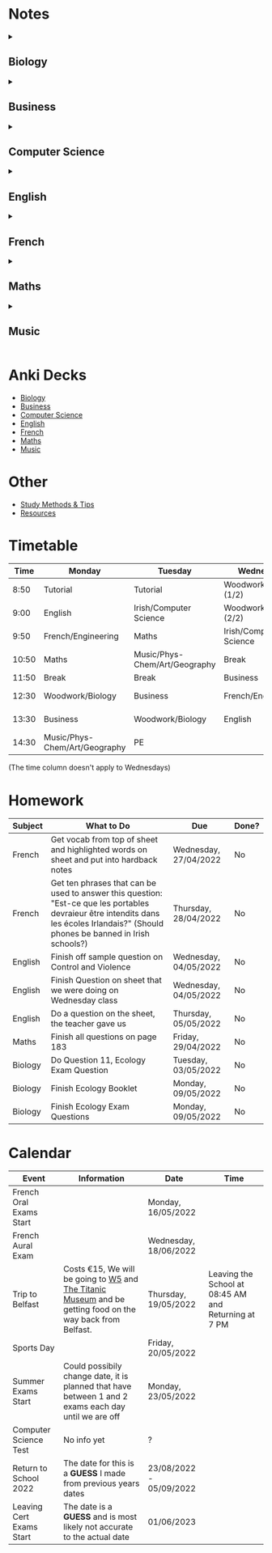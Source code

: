 # Notes
<details><summary><h2>Biology</h2></summary>
  
### The Study of Living Organisms
- [Syllabus & Exam Structure](syllabus-and-exam-structure.md)
- [Experiments](experiments/experiments.md)
- [Terms & Definitions](terms-and-definitions.md)
### Units 1 - The Study of Life
- [Video Playlist for Unit 1](https://youtube.com/playlist?list=PLgPhtu6xzA1cwFwOLbYpxJTaJbUdZiC8O)
- [(A Search for a) Definition of Life & Characteristics of Life]()
- [Scientific Method]()
- [Nutrition (& Food)]()
#### Ecology
- [Ecology, Ecosystem, Biosphere, Habitat & Niche]()
- [Environmental Factors]()
- [Nutrient Recycling](topics/unit-1/nutrient-recycling/nutrient-recycling.md)
- [Pyramid of Numbers](topics/unit-1/pyramid-of-numbers/pyramid-of-numbers.md)
### Units 2 - The Cell
- [Video Playlist of Unit 2](https://youtube.com/playlist?list=PLgPhtu6xzA1dnBCtGOPCN-ak7TARs-wu1)
- [The Cell]()
### Units 3 - The Organism
- [Video Playlist of Unit 3](https://youtube.com/playlist?list=PLgPhtu6xzA1f_J5DHWRNb_mcZw_2pYtO8)
- [Skeletal System]()
- [The Digestive System]()
- [Enzymes & Metabolism]()
- [The Circulatory System]()
- [Movement of Molecules Across Cell Membranes]()
- [Homeostasis]()
- [The Human Breathing System]()
- [Excretion]()
</details>
<details><summary><h2>Business</h2></summary>
  
- [Answering Exam Questions](answering-exam-questions.md)
### Unit 1: Introduction to People in Business
- [1. People in Business](topics/1-people-in-business/1-people-in-business.md)
- [2. Consumer Conflict]()
- [3. Industrial Relations]()
### Unit 2: Enterprise
- [4. Enterprise]()
### Unit 3: Managing 1
- [5. Introduction to Management]()
- [6. Management Skills: Leading and Motivating]()
- [7. Management Skills: Communicating]()
- [8. Management Activities: Planning, Organising and Controlling]()
### Unit 4: Managing 2
- [9. Human Resource Management]()
- [10. Managing Change]()
- [11. Insurance and Taxation]()
- [12. Monitoring a Business: Ratio Analysis]()
- [13. Finance]()
### Unit 5: Business in Action
- [14. Identifying Business Opportunities]()
- [15. Business Start-Up]()
- [16. Market Analysis]()
- [17. The Marketing Mix]()
- [18. Business Expansion]()
### Unit 6: Domestic Environment
- [19. Categories of Industury]()
- [20. Business Organisations]()
- [21. Business, the Economy and Government]()
- [22. Community Development]()
- [23. Ethical, Social and Environmental Responsibility]()
### Unit 7: International Environment
- [24. International Trade]()
- [25. The European Union]()
- [26. Global Business]()
- [27. The Applied Business Question (ABQ)]()
</details>
<details><summary><h2>Computer Science</h2></summary>
  
- [Exam Structure](exam-structure.md)
- [Python Programming](python-programming.md)
- [Data](data.md)
- [Data Feminism](data-feminism.md)
- [Artificial Intelligence](AI.md)
- [Computer Components](computer-components.md)
</details>
<details><summary><h2>English</h2></summary>
  
- [Summer Exam Stuff](summer-exam.md)

- [Composition](composition/composition.md)
- [Poetry](poetry/poetry.md)
### Texts
- [Casablanca](texts/casablanca.md)
- [A Doll's House](texts/dolls-house/dolls-house.md)
- [Room](texts/room/room.md)
### Exam Structure
- [Exam Structure](exam-structure/exam-structure.md)
- [Breakdown of Marks](exam-structure/breakdown-of-marks.md)
- [Marking Criteria](exam-structure/marking-criteria.md)
- [Modes of Comparison (2023)](exam-structure/modes-of-comparison.md)
- [Comprehension: Question B](exam-structure/comprehension-question-b.md)
</details>
<details><summary><h2>French</h2></summary>
  
### Paul Rickard Era (5th Year)
- [Vocabulary & Phrases](paul-era/vocabulary.md)
- [How to write a Diary Entry](paul-era/how-to-write-a-diary-entry.md)
- [The Opinion Question](paul-era/opinion-question.md)
#### Grammar
- [Adjectives](paul-era/grammar/adjectives.md)
##### Tenses
- [Past Tense](paul-era/grammar/tenses/past-tense.md)
- [Near Future Tense](paul-era/grammar/tenses/near-future-tense.md)
- [Future Tense](paul-era/grammar/tenses/future-tense.md)
- [Conditional Tense](paul-era/grammar/tenses/conditional-tense.md)
##### Verbs
- [The Modal Verbs](paul-era/grammar/verbs/modal-verbs.md)
- [Spelling Changes to Verbs](paul-era/verbs/spelling-changes-to-verbs.md)
- [Porter - To Wear](paul-era/grammar/verbs/porter.md)
</details>
<details><summary><h2>Maths</h2></summary>
</details>
<details><summary><h2>Music</h2></summary>

- [Exam Structure(s) and Marking](exam-structure/exam-structure.md)
- [Music Theory](music-theory/music-theory.md)
- [Elements of Music](elements-of-music/elements-of-music.md)
- [The Orchestra](orchestra/orchestra.md)
### Music Theory
- [Note Names and Values]()
- [Clefs]()
#### Treble
- [Treble Notes]()
- [Treble Key Signatures]()
#### Bass
- [Bass Notes]()
### Set Works (Set A)
- [Romeo & Juilet Overture by Tchaikovsky](set-works/romeo-and-juliet.md)
- [Bohemian Rhapsody by Queen](set-works/bohemian-rhapsody.md)
- [Piano Quartet No. 1 by Gerald Barry](set-works/piano-quartet.md)
- [Cantata 78 "Jesu Der Du Meine Seele” by Bach](set-works/cantata-78.md)
</details>

# Anki Decks
- [Biology](https://github.com/cutthroat78/Leaving-Cert-Notes/releases/download/Biology/Biology.Leaving.Cert.apkg)
- [Business]()
- [Computer Science]()
- [English]()
- [French]()
- [Maths]()
- [Music]()
# Other
- [Study Methods & Tips](other/study.md)
- [Resources](other/resources.md)
# Timetable

| Time | Monday | Tuesday | Wednesday | Thursday | Friday |
| --- | --- | --- | --- | --- | --- |
| 8:50 | Tutorial | Tutorial | Woodwork/Biology (1/2) | Tutorial | Tutorial |
| 9:00 | English | Irish/Computer Science | Woodwork/Biology (2/2) | Maths | English |
| 9:50 | French/Engineering | Maths | Irish/Computer Science | Music/Phys-Chem/Art/Geography | Irish/Computer Science |
| 10:50 | Maths | Music/Phys-Chem/Art/Geography | Break | English | Maths |
| 11:50 | Break | Break | Business | Break | Break |
| 12:30 | Woodwork/Biology | Business | French/Engineering | Irish/Computer Science | Business |
| 13:30 | Business | Woodwork/Biology | English | Relation & Sexual Education | French/Engineering |
| 14:30 | Music/Phys-Chem/Art/Geography | PE || French/Engineering | Music/Phys-Chem/Art/Geography |

(The time column doesn't apply to Wednesdays)

# Homework

| Subject | What to Do | Due | Done? |
|-|-|-|-|
| French | Get vocab from top of sheet and highlighted words on sheet and put into hardback notes | Wednesday, 27/04/2022  | No |
| French | Get ten phrases that can be used to answer this question: "Est-ce que les portables devraieur être intendits dans les écoles Irlandais?" (Should phones be banned in Irish schools?) | Thursday, 28/04/2022 | No |
| English | Finish off sample question on Control and Violence | Wednesday, 04/05/2022 | No |
| English | Finish Question on sheet that we were doing on Wednesday class | Wednesday, 04/05/2022 | No |
| English | Do a question on the sheet, the teacher gave us | Thursday, 05/05/2022 | No |
| Maths | Finish all questions on page 183 | Friday, 29/04/2022 | No |
| Biology | Do Question 11, Ecology Exam Question | Tuesday, 03/05/2022 | No |
| Biology | Finish Ecology Booklet | Monday, 09/05/2022 | No |
| Biology | Finish Ecology Exam Questions | Monday, 09/05/2022 | No |

# Calendar

| Event | Information | Date | Time |
|-|-|-|-|
| French Oral Exams Start | | Monday, 16/05/2022 | |
| French Aural Exam | | Wednesday, 18/06/2022 | |
| Trip to Belfast | Costs €15, We will be going to [W5](https://w5online.co.uk/) and [The Titanic Museum](https://www.titanicbelfast.com/) and be getting food on the way back from Belfast. | Thursday, 19/05/2022 | Leaving the School at 08:45 AM and Returning at 7 PM |
| Sports Day | | Friday, 20/05/2022 | |
| Summer Exams Start | Could possibily change date, it is planned that have between 1 and 2 exams each day until we are off | Monday, 23/05/2022 | |
| Computer Science Test | No info yet | ? | |
| Return to School 2022 | The date for this is a **GUESS** I made from previous years dates | 23/08/2022 - 05/09/2022| |
| Leaving Cert Exams Start | The date is a **GUESS** and is most likely not accurate to the actual date | 01/06/2023 |

<!--
# Calendar Archive:
## 5th Year:
| French Test | Test on vocab from sheet | Wednesday, 27/04/2022 |
| Trip out to either Glendalough or Bray (Where will be decided on the day) | Leaving school at 9:00 AM and will be arriving back at the school at 2:30 PM. We are going with Graham Maher. If we do go to Glendalough, we will not be going up the mountains | Friday, 06/05/2022 | |
-->

<!--
# Homework Archive:
## 5th Year
- Biology - Page 297 diagrams 27.5 and 27.6 into hardback - 07/03/2022
- English - Personal Essay (5 paragraphs): Write a personal essay in which you explore your sense of what a particular place means to you - 14/02/2022
- English - Room Booklet Comprehension Questions - 14/02/2022
- Biology - Finish Homeostasis Worksheet - 01/03/2022
- Maths - Questions 8, 9 and 11 - 03/03/2022
- [ ] Biology - page 301 question 1 & 2 - 08/03/2022
- [ ] French - Do page 142 Questions  - 14/03/2022
- [ ] Biology - do digital and physical write up on breathing rate test - 14/03/2022
- [ ] Business - page 458 Do Question A, B and C - 21/03/2022
- [ ] Biology - 
  - [x] 1. Watch video on teams 
  - [ ] 2. Copy diagram
    - [ ] a. urinary system handout
    - [x] b. label nephron diagram
    - [ ] c. copy diagram of nephron from pg. 316 of textbook into hardback
- [ ] Maths - page 142 questions: 3, 5, 8, 12 - 21/03/2022
- [ ] Biology - workbook page 87 - 16/03/2022
- [ ] Biology - 2016 Q12 on sheet - 21/03/2022
- [ ] French - Do question that is in markdown file on my pinephone - 23/03/2022
- [ ] Biology - Do Question 1 + 2 on Page 457 - 30/03/2022
- [ ] French - Do five questions on page - 31/03/2022
- [ ] English - Question 1-4 - 31/03/2022
- [ ] English - Write a paragraph on one of the Relationships in Room  - 01/04/2022
- [ ] Biology - Workbook Page 113 Q 1 (part e of 1), 2, 3, 4, 5, 6, 7 - 05/04/2022
- [ ] Biology - Study definitions scientific method - 05/04/2022
-->
